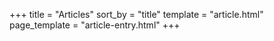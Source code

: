 +++
title = "Articles"
sort_by = "title"
template = "article.html"
page_template = "article-entry.html"
+++
